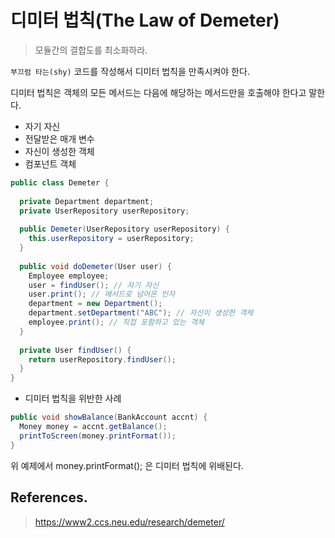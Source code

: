 # 디미터 법칙(The Law of Demeter)

> 모듈간의 결합도를 최소화하라.

`부끄럼 타는(shy)` 코드를 작성해서 디미터 법칙을 만족시켜야 한다.


디미터 법칙은 객체의 모든 메서드는 다음에 해당하는 메서드만을 호출해야 한다고 말한다.

- 자기 자신
- 전달받은 매개 변수
- 자신이 생성한 객체
- 컴포넌트 객체

```java
public class Demeter {
  
  private Department department;
  private UserRepository userRepository;
  
  public Demeter(UserRepository userRepository) {
    this.userRepository = userRepository;
  }
 
  public void doDemeter(User user) {
    Employee employee;
    user = findUser(); // 자기 자신
    user.print(); // 메서드로 넘어온 인자
    department = new Department();
    department.setDepartment("ABC"); // 자신이 생성한 객체
    employee.print(); // 직접 포함하고 있는 객체
  }
  
  private User findUser() {
    return userRepository.findUser();
  }
}
```

- 디미터 법칙을 위반한 사례

```java
public void showBalance(BankAccount accnt) {
  Money money = accnt.getBalance();
  printToScreen(money.printFormat());
}
```

위 예제에서 money.printFormat(); 은 디미터 법칙에 위배된다.

## References.

> https://www2.ccs.neu.edu/research/demeter/
